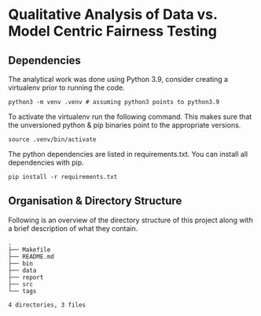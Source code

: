 # Qualitative Analysis of Data vs. Model Centric Fairness Testing

## Dependencies

The analytical work was done using Python 3.9, consider creating
a virtualenv prior to running the code.

    python3 -m venv .venv # assuming python3 points to python3.9

To activate the virtualenv run the following command. This makes sure
that the unversioned python & pip binaries point to the appropriate
versions.

    source .venv/bin/activate

The python dependencies are listed in requirements.txt. You can
install all dependencies with pip.

    pip install -r requirements.txt

## Organisation & Directory Structure

Following is an overview of the directory structure of this project
along with a brief description of what they contain.

    .
    ├── Makefile
    ├── README.md
    ├── bin
    ├── data
    ├── report
    ├── src
    └── tags

    4 directories, 3 files

[aif360]: https://github.com/LINKME
